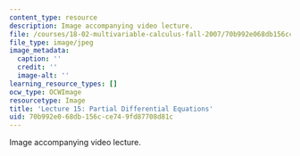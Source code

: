 ```yaml
---
content_type: resource
description: Image accompanying video lecture.
file: /courses/18-02-multivariable-calculus-fall-2007/70b992e068db156cce749fd87708d81c_15.jpg
file_type: image/jpeg
image_metadata:
  caption: ''
  credit: ''
  image-alt: ''
learning_resource_types: []
ocw_type: OCWImage
resourcetype: Image
title: 'Lecture 15: Partial Differential Equations'
uid: 70b992e0-68db-156c-ce74-9fd87708d81c
---
```

Image accompanying video lecture.